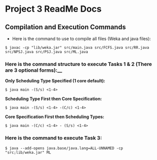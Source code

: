# Project 3 ReadMe Docs

## Compilation and Execution Commands
- Here is the command to use to compile all files (Weka and java files):
```
$ javac -cp "lib/weka.jar" src/main.java src/FCFS.java src/RR.java src/NPSJ.java src/PSJ.java src/ML.java
```

### Here is the command structure to execute Tasks 1 & 2 (There are 3 optional forms):__

__Only Scheduling Type Specified (1 core default):__

```
$ java main -(S/s) <1-4>
```

__Scheduling Type First then Core Specification:__
```
$ java main -(S/s) <1-4> -(C/c) <1-4>
```


__Core Specification First then Scheduling Types:__
```
$ java main -(C/c) <1-4> - (S/s) <1-4>
```

### Here is the command to execute Task 3:
```
$ java --add-opens java.base/java.lang=ALL-UNNAMED -cp "src;lib/weka.jar" ML
```